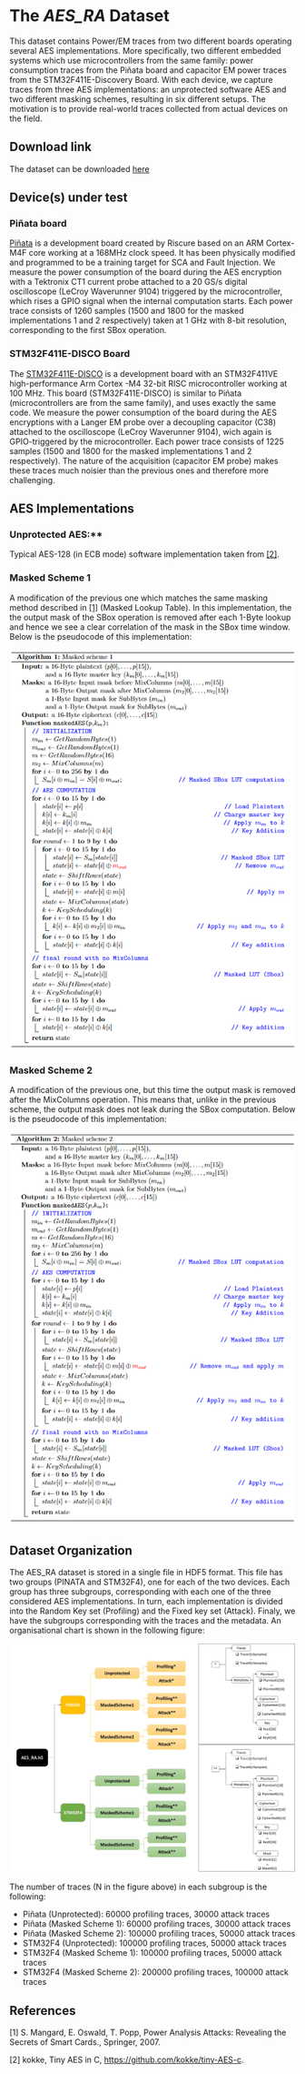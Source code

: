 # The *AES_RA* Dataset
This dataset contains Power/EM traces from two different boards operating several AES implementations. More specifically, two different embedded systems which use microcontrollers from the same family: power consumption traces from the Piñata board and capacitor EM power traces from the STM32F411E-Discovery Board. With each device, we capture traces from three AES implementations: an unprotected software AES and two different masking schemes, resulting in six different setups. The motivation is to provide real-world traces collected from actual devices on the field.

## Download link
The dataset can be downloaded [here](https://drive.google.com/)

## Device(s) under test
### Piñata board
[Piñata](https://www.riscure.com/uploads/2017/07/pi\%C3\%B1ata_board_brochure.pdf) is a development board created by Riscure based on an ARM Cortex-M4F core working at a 168MHz clock speed. It has been physically modified and programmed to be a training target for SCA and Fault Injection. We measure the power consumption of the board during the AES encryption with a Tektronix CT1 current probe attached to a 20 GS/s digital oscilloscope (LeCroy Waverunner 9104) triggered by the microcontroller, which rises a GPIO signal when the internal computation starts. Each power trace consists of 1260 samples (1500 and 1800 for the masked implementations 1 and 2 respectively) taken at 1 GHz with 8-bit resolution, corresponding to the first SBox operation. 

### STM32F411E-DISCO Board
The [STM32F411E-DISCO](https://www.st.com/en/microcontrollers-microprocessors/stm32f411ve.html) is a development board with an STM32F411VE high-performance Arm Cortex -M4 32-bit RISC microcontroller working at 100 MHz. This board (STM32F411E-DISCO) is similar to Piñata (microcontrollers are from the same family), and uses exactly the same code. We measure the power consumption of the board during the AES encryptions with a Langer EM probe over a decoupling capacitor (C38) attached to the oscilloscope (LeCroy Waverunner 9104), wich again is GPIO-triggered by the microcontroller. Each power trace consists of 1225 samples (1500 and 1800 for the masked implementations 1 and 2 respectively). The nature of the acquisition (capacitor EM probe) makes these traces much noisier than the previous ones and therefore more challenging.

## AES Implementations
### Unprotected AES:** 
Typical AES-128 (in ECB mode) software implementation taken from [[2]](#2).

### Masked Scheme 1
A modification of the previous one which matches the same masking method described in [[1]](#1) (Masked Lookup Table). In this implementation, the the output mask of the SBox operation is removed after each 1-Byte lookup and hence we see a clear correlation of the mask in the SBox time window. Below is the pseudocode of this implementation:

![picture](misc/ms1.jpg)

### Masked Scheme 2
A modification of the previous one, but this time the output mask is removed after the MixColumns operation. This means that, unlike in the previous scheme, the output mask does not leak during the SBox computation. Below is the pseudocode of this implementation:

![picture](misc/ms2.jpg)

## Dataset Organization
The AES_RA dataset is stored in a single file in HDF5 format. This file has two groups (PINATA and STM32F4), one for each of the two devices. 
Each group has three subgroups, corresponding with each one of the three considered AES implementations. 
In turn, each implementation is divided into the Random Key set (Profiling) and the Fixed key set (Attack). 
Finaly, we have the subgroups corresponding with the traces and the metadata. An organisational chart is shown in the following figure:

![picture](misc/SCHEME.jpg)

The number of traces (N in the figure above) in each subgroup is the following:
- Piñata (Unprotected): 60000 profiling traces, 30000 attack traces
- Piñata (Masked Scheme 1): 60000 profiling traces, 30000 attack traces
- Piñata (Masked Scheme 2): 100000 profiling traces, 50000 attack traces
- STM32F4 (Unprotected): 100000 profiling traces, 50000 attack traces
- STM32F4 (Masked Scheme 1): 100000 profiling traces, 50000 attack traces
- STM32F4 (Masked Scheme 2): 200000 profiling traces, 100000 attack traces


## References
<a id="1">[1]</a> 
S. Mangard, E. Oswald, T. Popp,
Power Analysis Attacks: Revealing the Secrets of Smart Cards.,
Springer, 2007.

<a id="2">[2]</a>
kokke,
Tiny AES in C,
https://github.com/kokke/tiny-AES-c.





